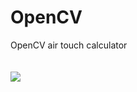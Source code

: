 # OpenCV
OpenCV air touch calculator
<br>
<br>
<br>[![](https://i.imgur.com/IB6L4pD.gif)](https://youtu.be/1pBoZTfNBoc)

